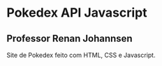 # Pokedex API Javascript 

## Professor Renan Johannsen 

Site de Pokedex feito com HTML, CSS e Javascript.